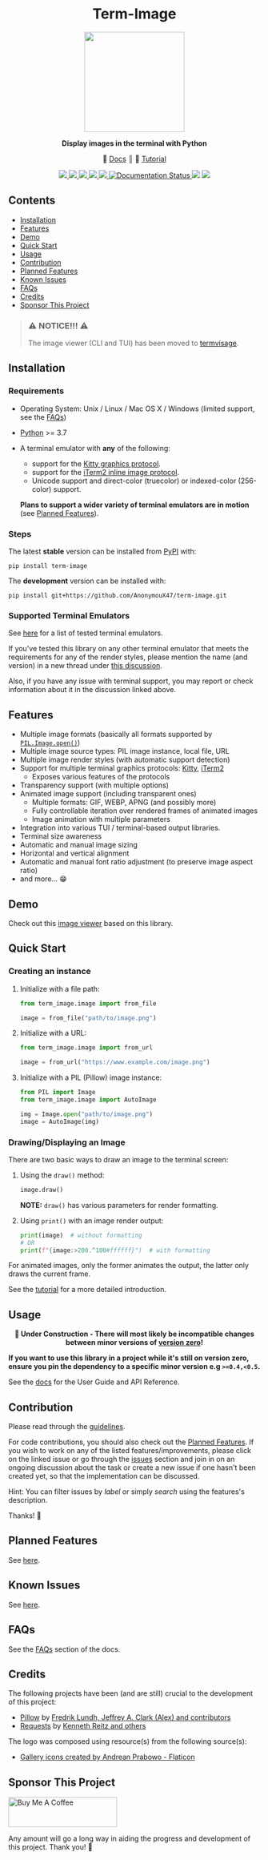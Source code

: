 <div align="center">

<h1><b>Term-Image</b></h1>

<p>
<img src="https://raw.githubusercontent.com/AnonymouX47/term-image/92ff4b2d2e4731be9e1b2ac7378964ebed9f10f9/docs/source/resources/logo.png" height="200">
</p>

<p>
<b>Display images in the terminal with Python</b>
</p>

<p>
   &#128214; <a href='https://term-image.readthedocs.io'>Docs</a>
    &#9553; 
   &#127979; <a href='https://term-image.readthedocs.io/en/stable/start/tutorial.html'>Tutorial</a>
</p>

<p>
   <a href='https://pypi.org/project/term-image/'>
      <img src='https://img.shields.io/pypi/v/term-image.svg'>
   </a>
   <a href='https://pepy.tech/project/term-image'>
      <img src="https://pepy.tech/badge/term-image/month">
   </a>
   <a href='https://pypi.org/project/term-image/'>
      <img src='https://img.shields.io/pypi/pyversions/term-image.svg'>
   </a>
   <a href='https://github.com/psf/black'>
      <img src='https://img.shields.io/badge/code%20style-black-000000.svg'>
   </a>
   <a href='https://github.com/AnonymouX47/term-image/actions/workflows/test.yml'>
      <img src='https://github.com/AnonymouX47/term-image/actions/workflows/test.yml/badge.svg'>
   </a>
   <a href='https://term-image.readthedocs.io'>
      <img src='https://readthedocs.org/projects/term-image/badge/?version=latest' alt='Documentation Status' />
   </a>
   <img src="https://img.shields.io/github/last-commit/AnonymouX47/term-image">
   <a href="https://twitter.com/intent/tweet?text=Display%20images%20in%20the%20terminal%20with%20Python&url=https://github.com/AnonymouX47/term-image&hashtags=developers,images,terminal,python">
      <img src="https://img.shields.io/twitter/url/http/shields.io.svg?style=social">
   </a>
</p>

</div>


## Contents
- [Installation](#installation)
- [Features](#features)
- [Demo](#demo)
- [Quick Start](#library-quick-start)
- [Usage](#usage)
- [Contribution](#contribution)
- [Planned Features](#planned-features)
- [Known Issues](#known-issues)
- [FAQs](#faqs)
- [Credits](#credits)
- [Sponsor This Project](#sponsor-this-project)


> ### ⚠️ NOTICE!!! ⚠️
> The image viewer (CLI and TUI) has been moved to [termvisage].


## Installation

### Requirements
- Operating System: Unix / Linux / Mac OS X / Windows (limited support, see the [FAQs](https://term-image.readthedocs.io/en/stable/faqs.html))
- [Python](https://www.python.org/) >= 3.7
- A terminal emulator with **any** of the following:
  
  - support for the [Kitty graphics protocol](https://sw.kovidgoyal.net/kitty/graphics-protocol/).
  - support for the [iTerm2 inline image protocol](https://iterm2.com/documentation-images.html).
  - Unicode support and direct-color (truecolor) or indexed-color (256-color) support.

  **Plans to support a wider variety of terminal emulators are in motion** (see [Planned Features](#planned-features)).

### Steps
The latest **stable** version can be installed from [PyPI](https://pypi.org/project/term-image) with:

```shell
pip install term-image
```

The **development** version can be installed with:

```shell
pip install git+https://github.com/AnonymouX47/term-image.git
```

### Supported Terminal Emulators
See [here](https://term-image.readthedocs.io/en/stable/start/installation.html#supported-terminal-emulators) for a list of tested terminal emulators.

If you've tested this library on any other terminal emulator that meets the requirements for any of the render styles,
please mention the name (and version) in a new thread under [this discussion](https://github.com/AnonymouX47/term-image/discussions/4).

Also, if you have any issue with terminal support, you may report or check information about it in the discussion linked above.


## Features
- Multiple image formats (basically all formats supported by [`PIL.Image.open()`](https://pillow.readthedocs.io/en/stable/handbook/image-file-formats.html))
- Multiple image source types: PIL image instance, local file, URL
- Multiple image render styles (with automatic support detection)
- Support for multiple terminal graphics protocols: [Kitty](https://sw.kovidgoyal.net/kitty/graphics-protocol/), [iTerm2](https://iterm2.com/documentation-images.html)
  - Exposes various features of the protocols
- Transparency support (with multiple options)
- Animated image support (including transparent ones)
  - Multiple formats: GIF, WEBP, APNG (and possibly more)
  - Fully controllable iteration over rendered frames of animated images
  - Image animation with multiple parameters
- Integration into various TUI / terminal-based output libraries.
- Terminal size awareness
- Automatic and manual image sizing
- Horizontal and vertical alignment
- Automatic and manual font ratio adjustment (to preserve image aspect ratio)
- and more... 😁


## Demo

Check out this [image viewer][termvisage] based on this library.


## Quick Start

### Creating an instance

1. Initialize with a file path:
   ```python
   from term_image.image import from_file
   
   image = from_file("path/to/image.png")
   ```

2. Initialize with a URL:
   ```python
   from term_image.image import from_url
   
   image = from_url("https://www.example.com/image.png")
   ```

3. Initialize with a PIL (Pillow) image instance:
   ```python
   from PIL import Image
   from term_image.image import AutoImage
   
   img = Image.open("path/to/image.png")
   image = AutoImage(img)
   ```

### Drawing/Displaying an Image

There are two basic ways to draw an image to the terminal screen:

1. Using the `draw()` method:
   ```python
   image.draw()
   ```
   **NOTE:** `draw()` has various parameters for render formatting.

2. Using `print()` with an image render output:
   ```python
   print(image)  # without formatting
   # OR
   print(f"{image:>200.^100#ffffff}")  # with formatting
   ```

For animated images, only the former animates the output, the latter only draws the current frame.

See the [tutorial](https://term-image.readthedocs.io/en/stable/start/tutorial.html) for a more detailed introduction.


## Usage

<p align="center"><b>
   🚧 Under Construction - There will most likely be incompatible changes between minor versions of
   <a href='https://semver.org/spec/v2.0.0.html#spec-item-4'>version zero</a>!
</b></p>

**If you want to use this library in a project while it's still on version zero, ensure you pin the dependency to a specific minor version e.g `>=0.4,<0.5`.**

See the [docs](https://term-image.readthedocs.io) for the User Guide and API Reference.


## Contribution

Please read through the [guidelines](https://github.com/AnonymouX47/term-image/blob/main/CONTRIBUTING.md).

For code contributions, you should also check out the [Planned Features](#planned-features).
If you wish to work on any of the listed features/improvements, please click on the linked issue or go through the [issues](https://github.com/AnonymouX47/term-image/issues) section and join in on an ongoing discussion about the task or create a new issue if one hasn't been created yet, so that the implementation can be discussed.

Hint: You can filter issues by *label* or simply *search* using the features's description.

Thanks! 💓


## Planned Features

See [here](https://term-image.readthedocs.io/en/stable/planned.html).

## Known Issues

See [here](https://term-image.readthedocs.io/en/stable/issues.html).

## FAQs

See the [FAQs](https://term-image.readthedocs.io/en/stable/faqs.html) section of the docs.

## Credits

The following projects have been (and are still) crucial to the development of this project:
- [Pillow](https://python-pillow.org) by [Fredrik Lundh, Jeffrey A. Clark (Alex) and contributors](https://github.com/python-pillow/Pillow/graphs/contributors)
- [Requests](https://requests.readthedocs.io) by [Kenneth Reitz and others](https://requests.readthedocs.io/en/latest/dev/authors/)

The logo was composed using resource(s) from the following source(s):
- [Gallery icons created by Andrean Prabowo - Flaticon](https://www.flaticon.com/free-icons/gallery)

## Sponsor This Project

<a href="https://www.buymeacoffee.com/anonymoux47" target="_blank">
   <img src="https://cdn.buymeacoffee.com/buttons/v2/default-yellow.png" alt="Buy Me A Coffee" style="height: 60px !important;width: 217px !important;" >
</a>

Any amount will go a long way in aiding the progress and development of this project.
Thank you! 💓


[termvisage]: https://github.com/AnonymouX47/termvisage
